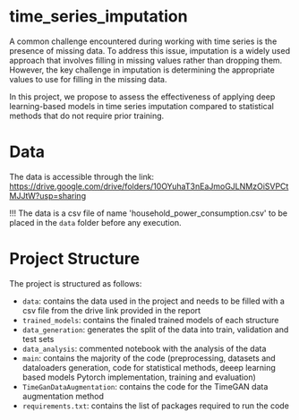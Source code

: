 # time_series_imputation

A common challenge encountered during working with time series is the presence of missing data. To address this issue, imputation is a widely used approach that involves
filling in missing values rather than dropping them. However, the key challenge in imputation is determining the appropriate values to use for filling in the missing data. 

In this project, we propose to assess the effectiveness of applying deep learning-based models in time series imputation compared to statistical methods that do not require prior
training.

# Data

The data is accessible through the link: https://drive.google.com/drive/folders/10OYuhaT3nEaJmoGJLNMzOiSVPCtMJJtW?usp=sharing

!!! The data is a csv file of name 'household_power_consumption.csv' to be placed in the `data` folder before any execution.

# Project Structure

The project is structured as follows:

- `data`: contains the data used in the project and needs to be filled with a csv file from the drive link provided in the report
- `trained_models`: contains the finaled trained models of each structure
- `data_generation`: generates the split of the data into train, validation and test sets
- `data_analysis`: commented notebook with the analysis of the data
- `main`: contains the majority of the code (preprocessing, datasets and dataloaders generation, code for statistical methods, deeep learning based models Pytorch implementation, training and evaluation)
- `TimeGanDataAugmentation`: contains the code for the TimeGAN data augmentation method
- `requirements.txt`: contains the list of packages required to run the code